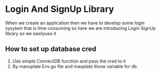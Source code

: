 # Login And SignUp Library

When we create an application then we have to develop some login sysytem that is time consuming so here we are introducing Login SignUp library so we easilyuse it

## How to set up database cred ##

1. Use simple ConnectDB function and pass the cred to it
2. By manuplate Env.go file and mauplate those variable for db.


